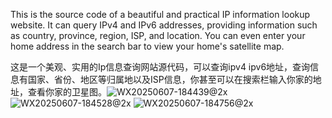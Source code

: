 This is the source code of a beautiful and practical IP information lookup website. It can query IPv4 and IPv6 addresses, providing information such as country, province, region, ISP, and location. You can even enter your home address in the search bar to view your home's satellite map.

这是一个美观、实用的Ip信息查询网站源代码，可以查询ipv4 ipv6地址，查询信息有国家、省份、地区等归属地以及ISP信息，你甚至可以在搜索栏输入你家的地址，查看你家的卫星图。![WX20250607-184439@2x](https://github.com/user-attachments/assets/8ed1fd04-c777-4111-b72a-a8c53c21ec3c)
![WX20250607-184528@2x](https://github.com/user-attachments/assets/4a4e8fa7-b7ec-4ef7-baf2-8f81b42c58a9)
![WX20250607-184756@2x](https://github.com/user-attachments/assets/f23b7a5e-fc24-4568-a428-b5ed01a59de3)
